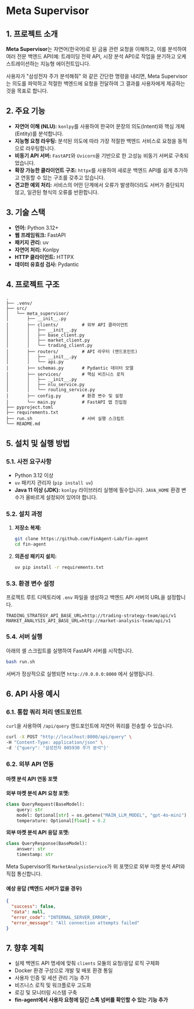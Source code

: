 # Meta Supervisor

## 1. 프로젝트 소개

**Meta Supervisor**는 자연어(한국어)로 된 금융 관련 요청을 이해하고, 이를 분석하여 여러 전문 백엔드 API(예: 트레이딩 전략 API, 시장 분석 API)로 작업을 분기하고 오케스트레이션하는 지능형 에이전트입니다.

사용자가 "삼성전자 주가 분석해줘" 와 같은 간단한 명령을 내리면, Meta Supervisor는 의도를 파악하고 적절한 백엔드에 요청을 전달하여 그 결과를 사용자에게 제공하는 것을 목표로 합니다.

## 2. 주요 기능

- **자연어 이해 (NLU):** `konlpy`를 사용하여 한국어 문장의 의도(Intent)와 핵심 개체(Entity)를 분석합니다.
- **지능형 요청 라우팅:** 분석된 의도에 따라 가장 적절한 백엔드 서비스로 요청을 동적으로 라우팅합니다.
- **비동기 API 서버:** `FastAPI`와 `Uvicorn`을 기반으로 한 고성능 비동기 서버로 구축되었습니다.
- **확장 가능한 클라이언트 구조:** `httpx`를 사용하여 새로운 백엔드 API를 쉽게 추가하고 연동할 수 있는 구조를 갖추고 있습니다.
- **견고한 예외 처리:** 서비스의 어떤 단계에서 오류가 발생하더라도 서버가 중단되지 않고, 일관된 형식의 오류를 반환합니다.

## 3. 기술 스택

- **언어:** Python 3.12+
- **웹 프레임워크:** FastAPI
- **패키지 관리:** uv
- **자연어 처리:** Konlpy
- **HTTP 클라이언트:** HTTPX
- **데이터 유효성 검사:** Pydantic

## 4. 프로젝트 구조

```
.
├── .venv/
├── src/
│   └── meta_supervisor/
│       ├── __init__.py
│       ├── clients/         # 외부 API 클라이언트
│       │   ├── __init__.py
│       │   ├── base_client.py
│       │   ├── market_client.py
│       │   └── trading_client.py
│       ├── routers/         # API 라우터 (엔드포인트)
│       │   ├── __init__.py
│       │   └── api.py
│       ├── schemas.py       # Pydantic 데이터 모델
│       ├── services/        # 핵심 비즈니스 로직
│       │   ├── __init__.py
│       │   ├── nlu_service.py
│       │   └── routing_service.py
│       ├── config.py        # 환경 변수 및 설정
│       └── main.py          # FastAPI 앱 진입점
├── pyproject.toml
├── requirements.txt
├── run.sh                   # 서버 실행 스크립트
└── README.md
```

## 5. 설치 및 실행 방법

### 5.1. 사전 요구사항

- Python 3.12 이상
- `uv` 패키지 관리자 (`pip install uv`)
- **Java 11 이상 (JDK):** `konlpy` 라이브러리 실행에 필수입니다. `JAVA_HOME` 환경 변수가 올바르게 설정되어 있어야 합니다.

### 5.2. 설치 과정

1.  **저장소 복제:**
    ```bash
    git clone https://github.com/FinAgent-Lab/fin-agent
    cd fin-agent
    ```

2.  **의존성 패키지 설치:**
    ```bash
    uv pip install -r requirements.txt
    ```

### 5.3. 환경 변수 설정

프로젝트 루트 디렉토리에 `.env` 파일을 생성하고 백엔드 API 서버의 URL을 설정합니다.

```.env
TRADING_STRATEGY_API_BASE_URL=http://trading-strategy-team/api/v1
MARKET_ANALYSIS_API_BASE_URL=http://market-analysis-team/api/v1
```

### 5.4. 서버 실행

아래의 셸 스크립트를 실행하여 FastAPI 서버를 시작합니다.

```bash
bash run.sh
```

서버가 정상적으로 실행되면 `http://0.0.0.0:8000` 에서 실행됩니다.

## 6. API 사용 예시

### 6.1. 통합 쿼리 처리 엔드포인트

`curl`을 사용하여 `/api/query` 엔드포인트에 자연어 쿼리를 전송할 수 있습니다.

```bash
curl -X POST "http://localhost:8000/api/query" \
-H "Content-Type: application/json" \
-d '{"query": "삼성전자 005930 주가 분석"}'
```

### 6.2. 외부 API 연동

#### 마켓 분석 API 연동 포맷

**외부 마켓 분석 API 요청 포맷:**
```python
class QueryRequest(BaseModel):
    query: str
    model: Optional[str] = os.getenv("MAIN_LLM_MODEL", "gpt-4o-mini")
    temperature: Optional[float] = 0.2
```

**외부 마켓 분석 API 응답 포맷:**
```python
class QueryResponse(BaseModel):
    answer: str
    timestamp: str
```

Meta Supervisor의 `MarketAnalysisService`가 위 포맷으로 외부 마켓 분석 API와 직접 통신합니다.

#### 예상 응답 (백엔드 서버가 없을 경우)

```json
{
  "success": false,
  "data": null,
  "error_code": "INTERNAL_SERVER_ERROR",
  "error_message": "All connection attempts failed"
}
```

## 7. 향후 계획

- 실제 백엔드 API 명세에 맞춰 `clients` 모듈의 요청/응답 로직 구체화
- Docker 환경 구성으로 개발 및 배포 환경 통일
- 사용자 인증 및 세션 관리 기능 추가
- 비즈니스 로직 및 워크플로우 고도화
- 로깅 및 모니터링 시스템 구축
- **fin-agent에서 사용자 요청에 담긴 스톡 넘버를 확인할 수 있는 기능 추가**